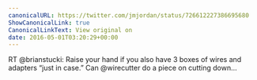 ```yaml
---
canonicalURL: https://twitter.com/jmjordan/status/726612227386695680
ShowCanonicalLink: true
CanonicalLinkText: View original on
date: 2016-05-01T03:20:29+00:00
---
```

RT @brianstucki: Raise your hand if you also have 3 boxes of wires and adapters “just in case.” Can @wirecutter do a piece on cutting down…